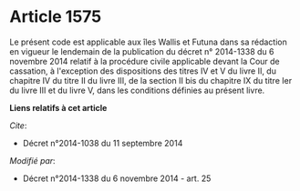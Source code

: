 # Article 1575

Le présent code est applicable aux îles Wallis et Futuna dans sa rédaction en vigueur le lendemain de la publication du
décret n° 2014-1338 du 6 novembre 2014 relatif à la procédure civile applicable devant la Cour de cassation, à l'exception
des dispositions des titres IV et V du livre II, du chapitre IV du titre II du livre III, de la section II bis du chapitre IX
du titre Ier du livre III et du livre V, dans les conditions définies au présent livre.

**Liens relatifs à cet article**

_Cite_:

  - Décret n°2014-1038 du 11 septembre 2014

_Modifié par_:

  - Décret n°2014-1338 du 6 novembre 2014 - art. 25
